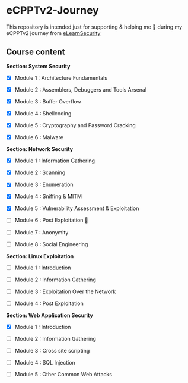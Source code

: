 # eCPPTv2-Journey

This repository is intended just for supporting & helping me :eyes: during my eCPPTv2 journey from [eLearnSecurity](https://www.elearnsecurity.com/course/penetration_testing/)


## Course content

 **Section: System Security**
* [x] Module 1 : Architecture Fundamentals
* [x] Module 2 : Assemblers, Debuggers and Tools Arsenal
* [x] Module 3 : Buffer Overflow  
* [x] Module 4 : Shellcoding  
* [x] Module 5 : Cryptography and Password Cracking 
* [x] Module 6 : Malware 


 **Section: Network Security**
* [x] Module 1 : Information Gathering
* [x] Module 2 : Scanning 
* [x] Module 3 : Enumeration
* [x] Module 4 : Sniffing & MITM 
* [x] Module 5 : Vulnerability Assessment & Exploitation 
* [ ] Module 6 : Post Exploitation :pushpin:
* [ ] Module 7 : Anonymity
* [ ] Module 8 : Social Engineering


 **Section: Linux Exploitation**
* [ ] Module 1 : Introduction
* [ ] Module 2 : Information Gathering
* [ ] Module 3 : Exploitation Over the Network
* [ ] Module 4 : Post Exploitation


 **Section: Web Application Security**
* [x] Module 1 : Introduction
* [ ] Module 2 : Information Gathering
* [ ] Module 3 : Cross site scripting
* [ ] Module 4 : SQL Injection
* [ ] Module 5 : Other Common Web Attacks
    

